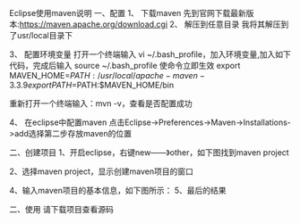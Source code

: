 Eclipse使用maven说明
一、配置
1、	下载maven
先到官网下载最新版本:https://maven.apache.org/download.cgi
2、	解压到任意目录
我将其解压到了usr/local目录下
 
3、	配置环境变量
打开一个终端输入 vi ~/.bash_profile，加入环境变量,加入如下代码，完成后输入  source ~/.bash_profile  使命令立即生效
export MAVEN_HOME=${PATH}:/usr/local/apache-maven-3.3.9
export PATH=$PATH:$MAVEN_HOME/bin


 

重新打开一个终端输入：mvn -v，查看是否配置成功
 
4、	在eclipse中配置maven
点击Eclipse->Preferences->Maven->Installations->add选择第二步存放maven的位置
 
二、创建项目
1、开启eclipse，右键new——》other，如下图找到maven project
 
2、选择maven project，显示创建maven项目的窗口
 
4、输入maven项目的基本信息，如下图所示：
 5、最后的结果

 
二、使用
请下载项目查看源码
